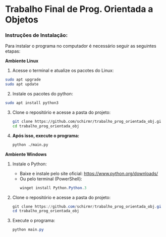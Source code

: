 # Trabalho Final de Prog. Orientada a Objetos

### **Instruções de Instalação:** 

Para instalar o programa no computador é necessário seguir as seguintes etapas:

**Ambiente Linux**

1. Acesse o terminal e atualize os pacotes do Linux:

```bash
sudo apt upgrade
sudo apt update
```

2. Instale os pacotes do python:

```bash
sudo apt install python3
```

3. Clone o repositório e acesse a pasta do projeto:
    ```bash
    git clone https://github.com/schirmr/trabalho_prog_orientada_obj.git
    cd trabalho_prog_orientada_obj
    ```

4. **Após isso, execute o programa:**
    ```bash
    python ./main.py
    ```

**Ambiente Windows**

1. Instale o Python:
    - Baixe e instale pelo site oficial: https://www.python.org/downloads/
    - Ou pelo terminal (PowerShell):
        ```powershell
        winget install Python.Python.3
        ```

2. Clone o repositório e acesse a pasta do projeto:
    ```powershell
    git clone https://github.com/schirmr/trabalho_prog_orientada_obj.git
    cd trabalho_prog_orientada_obj
    ```

3. Execute o programa:
    ```powershell
    python main.py
    ```